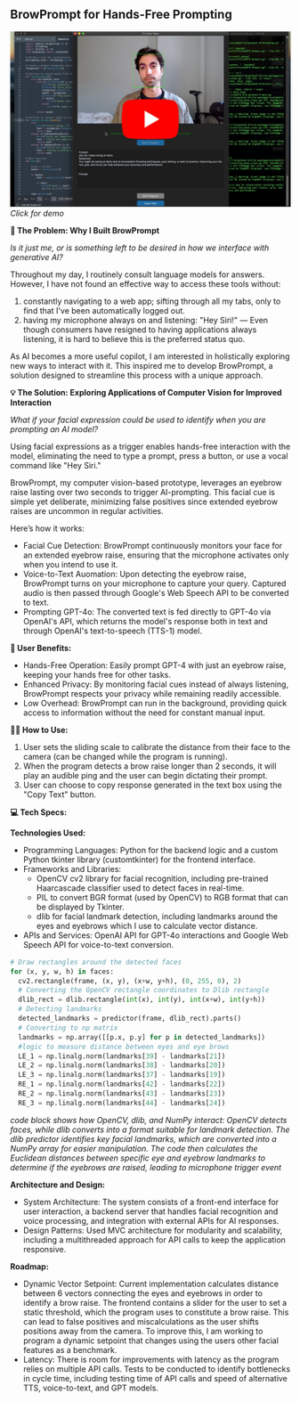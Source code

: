 ## BrowPrompt for Hands-Free Prompting

[![BrowPrompt](Thumbnail_Final.JPG)](https://youtu.be/3vlb6Qc-xBE "BrowPrompt Youtube Demo")
_Click for demo_

__🤔 The Problem: Why I Built BrowPrompt__

_Is it just me, or is something left to be desired in how we interface with generative AI?_

Throughout my day, I routinely consult language models for answers. However, I have not found an effective way to access these tools without:
1. constantly navigating to a web app; sifting through all my tabs, only to find that I've been automatically logged out.
2. having my microphone always on and listening: "Hey Siri!" — Even though consumers have resigned to having applications always listening, it is hard to believe this is the preferred status quo.

As AI becomes a more useful copilot, I am interested in holistically exploring new ways to interact with it. This inspired me to develop BrowPrompt, a solution designed to streamline this process with a unique approach. 

__💡 The Solution: Exploring Applications of Computer Vision for Improved Interaction__

_What if your facial expression could be used to identify when you are prompting an AI model?_

Using facial expressions as a trigger enables hands-free interaction with the model, eliminating the need to type a prompt, press a button, or use a vocal command like "Hey Siri."

BrowPrompt, my computer vision-based prototype, leverages an eyebrow raise lasting over two seconds to trigger AI-prompting. This facial cue is simple yet deliberate, minimizing false positives since extended eyebrow raises are uncommon in regular activities.

Here’s how it works:
- Facial Cue Detection: BrowPrompt continuously monitors your face for an extended eyebrow raise, ensuring that the microphone activates only when you intend to use it.
- Voice-to-Text Auomation: Upon detecting the eyebrow raise, BrowPrompt turns on your microphone to capture your query. Captured audio is then passed through Google's Web Speech API to be converted to text.
- Prompting GPT-4o: The converted text is fed directly to GPT-4o via OpenAI's API, which returns the model's response both in text and through OpenAI's text-to-speech (TTS-1) model.

__🚀 User Benefits:__ 

- Hands-Free Operation: Easily prompt GPT-4 with just an eyebrow raise, keeping your hands free for other tasks.
- Enhanced Privacy: By monitoring facial cues instead of always listening, BrowPrompt respects your privacy while remaining readily accessible.
- Low Overhead: BrowPrompt can run in the background, providing quick access to information without the need for constant manual input.

__👨‍🏫 How to Use:__

1. User sets the sliding scale to calibrate the distance from their face to the camera (can be changed while the program is running).
2. When the program detects a brow raise longer than 2 seconds, it will play an audible ping and the user can begin dictating their prompt.
3. User can choose to copy response generated in the text box using the "Copy Text" button.

__💻 Tech Specs:__ 

__Technologies Used:__
- Programming Languages: Python for the backend logic and a custom Python tkinter library (customtkinter) for the frontend interface.
- Frameworks and Libraries:
  - OpenCV cv2 library for facial recognition, including pre-trained Haarcascade classifier used to detect faces in real-time.
  - PIL to convert BGR format (used by OpenCV) to RGB format that can be displayed by Tkinter.
  - dlib for facial landmark detection, including landmarks around the eyes and eyebrows which I use to calculate vector distance.
- APIs and Services: OpenAI API for GPT-4o interactions and Google Web Speech API for voice-to-text conversion.

~~~python
# Draw rectangles around the detected faces
for (x, y, w, h) in faces:
  cv2.rectangle(frame, (x, y), (x+w, y+h), (0, 255, 0), 2)
  # Converting the OpenCV rectangle coordinates to Dlib rectangle
  dlib_rect = dlib.rectangle(int(x), int(y), int(x+w), int(y+h))
  # Detecting landmarks
  detected_landmarks = predictor(frame, dlib_rect).parts()
  # Converting to np matrix
  landmarks = np.array([[p.x, p.y] for p in detected_landmarks])
  #logic to measure distance between eyes and eye brows
  LE_1 = np.linalg.norm(landmarks[39] - landmarks[21])
  LE_2 = np.linalg.norm(landmarks[38] - landmarks[20])
  LE_3 = np.linalg.norm(landmarks[37] - landmarks[19])
  RE_1 = np.linalg.norm(landmarks[42] - landmarks[22])
  RE_2 = np.linalg.norm(landmarks[43] - landmarks[23])
  RE_3 = np.linalg.norm(landmarks[44] - landmarks[24])
~~~
_code block shows how OpenCV, dlib, and NumPy interact: OpenCV detects faces, while dlib converts into a format suitable for landmark detection. The dlib predictor identifies key facial landmarks, which are converted into a NumPy array for easier manipulation. The code then calculates the Euclidean distances between specific eye and eyebrow landmarks to determine if the eyebrows are raised, leading to microphone trigger event_

__Architecture and Design:__
- System Architecture: The system consists of a front-end interface for user interaction, a backend server that handles facial recognition and voice processing, and integration with external APIs for AI responses.
- Design Patterns: Used MVC architecture for modularity and scalability, including a multithreaded approach for API calls to keep the application responsive.

__Roadmap:__
- Dynamic Vector Setpoint: Current implementation calculates distance between 6 vectors connecting the eyes and eyebrows in order to identify a brow raise. The frontend contains a slider for the user to set a static threshold, which the program uses to constitute a brow raise. This can lead to false positives and miscalculations as the user shifts positions away from the camera. To improve this, I am working to program a dynamic setpoint that changes using the users other facial features as a benchmark.
- Latency: There is room for improvements with latency as the program relies on multiple API calls. Tests to be conducted to identify bottlenecks in cycle time, including testing time of API calls and speed of alternative TTS, voice-to-text, and GPT models.



